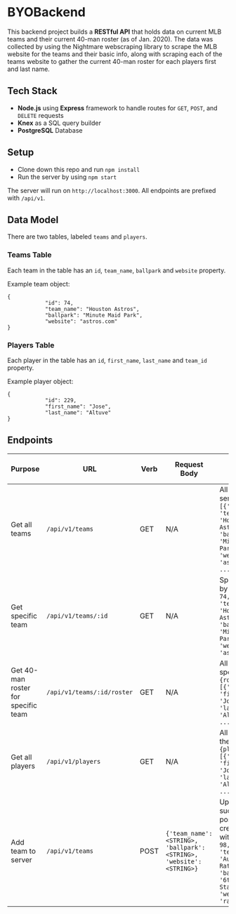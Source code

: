 # BYOBackend

This backend project builds a **RESTful API** that holds data on current MLB teams and their current 40-man roster (as of Jan. 2020). The data was collected by using the Nightmare webscraping library to scrape the MLB website for the teams and their basic info, along with scraping each of the teams website to gather the current 40-man roster for each players first and last name.

## Tech Stack
* **Node.js** using **Express** framework to handle routes for `GET`, `POST`, and `DELETE` requests
* **Knex** as a SQL query builder
* **PostgreSQL** Database

## Setup

* Clone down this repo and run `npm install`
* Run the server by using `npm start`

The server will run on `http://localhost:3000`. All endpoints are prefixed with `/api/v1`.

## Data Model

There are two tables, labeled `teams` and `players`.

### Teams Table
Each team in the table has an `id`, `team_name`, `ballpark` and `website` property.

Example team object: 
```
{
            "id": 74,
            "team_name": "Houston Astros",
            "ballpark": "Minute Maid Park",
            "website": "astros.com"
}
```

### Players Table
Each player in the table has an `id`, `first_name`, `last_name` and `team_id` property.

Example player object:
```
{
            "id": 229,
            "first_name": "Jose",
            "last_name": "Altuve"
}
```

## Endpoints

| Purpose | URL | Verb | Request Body | Sample Success Response |
|----|----|----|----|----|
| Get all teams |`/api/v1/teams`| GET | N/A | All teams on the server: `{teams: [{'id': 74, 'team_name': 'Houston Astros', 'ballpark': 'Minute Maid Park', 'website': 'astros.com'}, ...]` |
| Get specific team |`/api/v1/teams/:id`| GET | N/A | Specific team by url id: `{'id': 74, 'team_name': 'Houston Astros', 'ballpark': 'Minute Maid Park', 'website': 'astros.com'}` |
| Get 40-man roster for specific team |`/api/v1/teams/:id/roster`| GET | N/A | All players for specific team: `{roster: [{'id': 229, 'first_name': 'Jose', 'last_name': 'Altuve'}, {}, ...]}` |
| Get all players |`/api/v1/players`| GET | N/A | All players on the server: `{players: [{'id': 229, 'first_name': 'Jose', 'last_name': 'Altuve'}, {}, ...]}` |
| Add team to server |`/api/v1/teams`| POST | `{'team_name': <STRING>, 'ballpark': <STRING>, 'website': <STRING>}`| Upon successful post, newly created team with id: `{'id': 98, 'team_name': 'Austin Rattlers', 'ballpark': '6th St Stadium', 'website': 'rattlers.com'}` |

